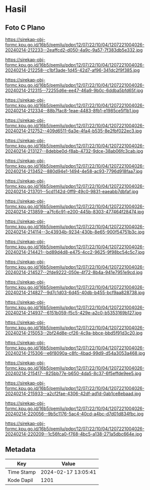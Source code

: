 # Hasil

## Foto C Plano

https://sirekap-obj-formc.kpu.go.id/16b5/pemilu/pdpr/12/07/22/10/04/1207221004026-20240214-212233--2eaffcd2-d050-4a9c-9a57-7f383db5e332.jpg

https://sirekap-obj-formc.kpu.go.id/16b5/pemilu/pdpr/12/07/22/10/04/1207221004026-20240214-212258--c1bf3ade-1d45-42d7-af96-341dc2f9f385.jpg

https://sirekap-obj-formc.kpu.go.id/16b5/pemilu/pdpr/12/07/22/10/04/1207221004026-20240214-212315--72255d6e-ee47-46a9-9b0c-6ddba5bfd65f.jpg

https://sirekap-obj-formc.kpu.go.id/16b5/pemilu/pdpr/12/07/22/10/04/1207221004026-20240214-212334--88b7fac8-1eae-4483-8fb1-e1985ce5f1b1.jpg

https://sirekap-obj-formc.kpu.go.id/16b5/pemilu/pdpr/12/07/22/10/04/1207221004026-20240214-212752--409d6511-6a3e-4fa4-b535-8e2fbf022ec3.jpg

https://sirekap-obj-formc.kpu.go.id/16b5/pemilu/pdpr/12/07/22/10/04/1207221004026-20240214-213127--8debbe0d-f8ab-4732-9dce-38ab06fc3cab.jpg

https://sirekap-obj-formc.kpu.go.id/16b5/pemilu/pdpr/12/07/22/10/04/1207221004026-20240214-213452--880d94e1-1494-4e58-ac93-7796d918faa7.jpg

https://sirekap-obj-formc.kpu.go.id/16b5/pemilu/pdpr/12/07/22/10/04/1207221004026-20240214-213701--5cd1142d-0ff9-49c0-9831-eaeabb7dbfaf.jpg

https://sirekap-obj-formc.kpu.go.id/16b5/pemilu/pdpr/12/07/22/10/04/1207221004026-20240214-213859--a7fc6c91-e200-445b-8303-477464f28474.jpg

https://sirekap-obj-formc.kpu.go.id/16b5/pemilu/pdpr/12/07/22/10/04/1207221004026-20240214-214114--3c43934b-9234-430b-8e65-900f54751b3c.jpg

https://sirekap-obj-formc.kpu.go.id/16b5/pemilu/pdpr/12/07/22/10/04/1207221004026-20240214-214421--bd89d4d8-e475-4cc2-9625-9f98bc54c5c7.jpg

https://sirekap-obj-formc.kpu.go.id/16b5/pemilu/pdpr/12/07/22/10/04/1207221004026-20240214-214527--2fde9222-050e-4f72-8b4a-941e7951e9cd.jpg

https://sirekap-obj-formc.kpu.go.id/16b5/pemilu/pdpr/12/07/22/10/04/1207221004026-20240214-214827--9d7c1d03-6d45-40db-b455-bcf9aa828738.jpg

https://sirekap-obj-formc.kpu.go.id/16b5/pemilu/pdpr/12/07/22/10/04/1207221004026-20240214-214937--6151b059-f5c5-429e-a2c0-b5353169b127.jpg

https://sirekap-obj-formc.kpu.go.id/16b5/pemilu/pdpr/12/07/22/10/04/1207221004026-20240214-215053--2bf24d8e-cf26-4c9a-bbce-bbd5f91d3c20.jpg

https://sirekap-obj-formc.kpu.go.id/16b5/pemilu/pdpr/12/07/22/10/04/1207221004026-20240214-215306--e6f8090a-c8fc-4bad-99d9-d54a3053a468.jpg

https://sirekap-obj-formc.kpu.go.id/16b5/pemilu/pdpr/12/07/22/10/04/1207221004026-20240214-215417--825bb77e-b650-4da5-8c37-6f5effde9ee5.jpg

https://sirekap-obj-formc.kpu.go.id/16b5/pemilu/pdpr/12/07/22/10/04/1207221004026-20240214-215933--a2cf2fae-4306-42df-ad1d-0ab1ce8ebaad.jpg

https://sirekap-obj-formc.kpu.go.id/16b5/pemilu/pdpr/12/07/22/10/04/1207221004026-20240214-220056--9b5c1176-5ac4-40cd-a4bc-d7d01d834fbc.jpg

https://sirekap-obj-formc.kpu.go.id/16b5/pemilu/pdpr/12/07/22/10/04/1207221004026-20240214-220209--1c56fca0-f768-4bc5-a138-271a5dbc664e.jpg


## Metadata

| Key        | Value               |
| ---------- | ------------------- |
| Time Stamp | 2024-02-17 13:05:41 |
| Kode Dapil | 1201                |



